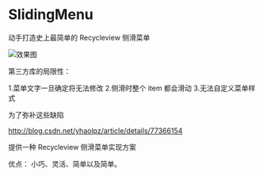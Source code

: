 # SlidingMenu
动手打造史上最简单的 Recycleview 侧滑菜单

![效果图](https://raw.githubusercontent.com/yhaolpz/SlidingMenu/master/img-folder/ezgif-4-4f5325558d.gif)

第三方库的局限性：

 1.菜单文字一旦确定将无法修改
 2.侧滑时整个 item 都会滑动
 3.无法自定义菜单样式
 
为了弥补这些缺陷
 
  http://blog.csdn.net/yhaolpz/article/details/77366154

提供一种 Recycleview 侧滑菜单实现方案

优点： 小巧、灵活、简单以及简单。




